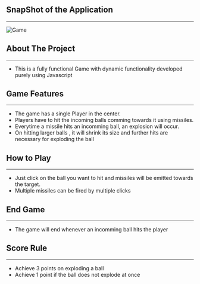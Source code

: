 ## SnapShot of the Application
___

![Game](https://github.com/Sapnil-Bhowmick/Google-Gemini/assets/118714419/306b1fd5-b748-4090-8bb3-87efdbb672f6)


## About The Project
___
* This is a fully functional Game with dynamic functionality developed purely using Javascript

## **Game Features**
___

* The game has a single Player in the center.
* Players have to hit the incoming balls comming towards it using missiles.
* Everytime a missile hits an incomming ball, an explosion will occur.
* On hitting larger balls , it will shrink its size and further hits are necessary for exploding the ball

## How to Play
___

* Just click on the ball you want to hit and missiles will be emitted towards the target.
* Multiple missiles can be fired by multiple clicks

## End Game
___

* The game will end whenever an incomming ball hits the player

## Score Rule
___

* Achieve 3 points on exploding a ball
* Achieve 1 point if the ball does not explode at once

 
  
